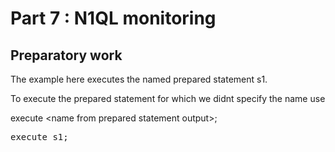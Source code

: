 # Part 7 : N1QL monitoring

## Preparatory work 

The example here executes the named prepared statement s1.

To execute the prepared statement for which we didnt specify the name use 

execute \<name from prepared statement output\>;

<pre id="example">
execute s1;
</pre>
